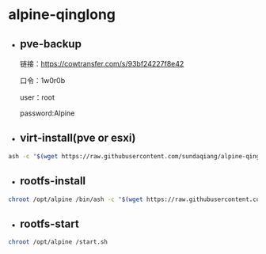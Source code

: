 # alpine-qinglong

- ## pve-backup
    链接：https://cowtransfer.com/s/93bf24227f8e42
    
    口令：1w0r0b
    
    user：root
    
    password:Alpine
    
- ## virt-install(pve or esxi)
```sh
ash -c "$(wget https://raw.githubusercontent.com/sundaqiang/alpine-qinglong/main/virt-install.sh -q -O -)"
```

- ## rootfs-install
```sh
chroot /opt/alpine /bin/ash -c "$(wget https://raw.githubusercontent.com/sundaqiang/alpine-qinglong/main/rootfs-install.sh -q -O -)"
```

- ## rootfs-start
```sh
chroot /opt/alpine /start.sh
```
